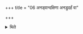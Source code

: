 +++
title = "06 अनड्वान्दक्षिणा अनडुदर्हं वा"

+++

<details><summary>थिते</summary>

6. An ox (should be given as) the sacrificial gift; or gold of the worth of an ox.  

[^1]: Cf. ŚB IV.5.1.13.   
</details>
